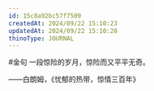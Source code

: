 ```yaml
---
id: 15c8a92bc57f7509
createdAt: 2024/09/22 15:10:23
updatedAt: 2024/09/22 15:10:28
thinoType: JOURNAL
---
```

#金句 一段惊险的岁月，惊险而又平平无奇。

——白朗姆，《忧郁的热带，惊情三百年》